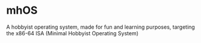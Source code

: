 # mhOS
A hobbyist operating system, made for fun and learning purposes, targeting the x86-64 ISA (Minimal Hobbyist Operating System)
